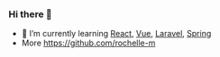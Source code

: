 ### Hi there 👋

- 🌱 I’m currently learning [React](https://reactjs.org/), [Vue](https://vuejs.org/), [Laravel](https://laravel.com/), [Spring](https://spring.io/)
- More https://github.com/rochelle-m
<!--
**git-roch/git-roch** is a ✨ _special_ ✨ repository because its `README.md` (this file) appears on your GitHub profile.

Here are some ideas to get you started:

- 🔭 I’m currently working on ...
- 🌱 I’m currently learning ...
- 👯 I’m looking to collaborate on ...
- 🤔 I’m looking for help with ...
- 💬 Ask me about ...
- 📫 How to reach me: ...
- 😄 Pronouns: ...
- ⚡ Fun fact: ...
-->
